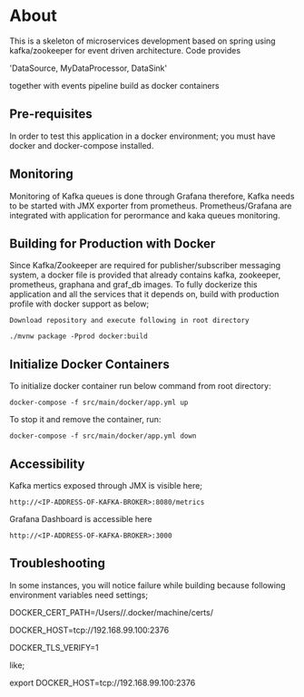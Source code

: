 # About

This is a skeleton of microservices development based on spring using kafka/zookeeper for event driven architecture. Code provides 

'DataSource, MyDataProcessor, DataSink' 

together with events pipeline build as docker containers


## Pre-requisites

In order to test this application in a docker environment; you must have docker and docker-compose installed. 


## Monitoring

Monitoring of Kafka queues is done through Grafana therefore, Kafka needs to be started with JMX exporter from prometheus. Prometheus/Grafana are integrated with application for perormance and kaka queues monitoring. 


## Building for Production with Docker 

Since Kafka/Zookeeper are required for publisher/subscriber messaging system, a docker file is provided that already contains kafka, zookeeper, prometheus, graphana and graf_db images. To fully dockerize this application and all the services that it depends on, build with production profile with docker support as below;

	Download repository and execute following in root directory

	./mvnw package -Pprod docker:build


## Initialize Docker Containers

To initialize docker container run below command from root directory:

    docker-compose -f src/main/docker/app.yml up

To stop it and remove the container, run:

    docker-compose -f src/main/docker/app.yml down

## Accessibility

Kafka mertics exposed through JMX is visible here;
    
    http://<IP-ADDRESS-OF-KAFKA-BROKER>:8080/metrics

Grafana Dashboard is accessible here

	http://<IP-ADDRESS-OF-KAFKA-BROKER>:3000
	
## Troubleshooting

In some instances, you will notice failure while building because following environment variables need settings;

DOCKER_CERT_PATH=/Users/<username>/.docker/machine/certs/

DOCKER_HOST=tcp://192.168.99.100:2376

DOCKER_TLS_VERIFY=1

like;

export DOCKER_HOST=tcp://192.168.99.100:2376